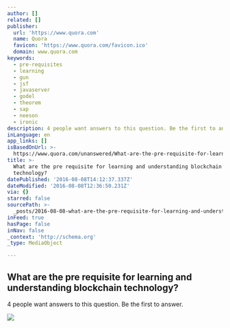 ```yaml
---
author: []
related: []
publisher:
  url: 'https://www.quora.com'
  name: Quora
  favicon: 'https://www.quora.com/favicon.ico'
  domain: www.quora.com
keywords:
  - pre-requisites
  - learning
  - gun
  - jsf
  - javaserver
  - godel
  - theorem
  - sap
  - neeson
  - ironic
description: 4 people want answers to this question. Be the first to answer.
inLanguage: en
app_links: []
isBasedOnUrl: >-
  https://www.quora.com/unanswered/What-are-the-pre-requisite-for-learning-and-understanding-blockchain-technology
title: >-
  What are the pre requisite for learning and understanding blockchain
  technology?
datePublished: '2016-08-08T14:12:37.337Z'
dateModified: '2016-08-08T12:36:50.231Z'
via: {}
starred: false
sourcePath: >-
  _posts/2016-08-08-what-are-the-pre-requisite-for-learning-and-understanding-bl.md
inFeed: true
hasPage: false
inNav: false
_context: 'http://schema.org'
_type: MediaObject

---
```

<article style=""><h1>What are the pre requisite for learning and understanding blockchain technology?</h1><p>4 people want answers to this question. Be the first to answer.</p><img src="https://qsf.ec.quoracdn.net/-images.new_grid.fb_share_default.png2801ad8885530345.png" /></article>